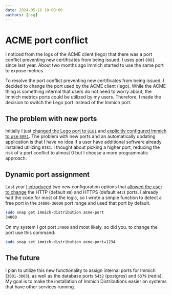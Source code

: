 ```yaml
---
date: 2024-05-16 10:00:00
authors: [nsg]
---
```


# ACME port conflict

I noticed from the logs of the ACME client (lego) that there was a port conflict preventing new certificates from being issued. I uses port `8081` since last year. About two months ago Immich started to use the same port to expose metrics.

To resolve the port conflict preventing new certificates from being issued, I decided to change the port used by the ACME client (lego). While the ACME thing is something internal that users do not need to worry about, the Immich metrics ports could be utilized by my users. Therefore, I made the decision to switch the Lego port instead of the Immich port.

## The problem with new ports

Initially I just [changed the Lego port to `8181`](https://github.com/nsg/immich-distribution/commit/aa2793164347a2f1c092ffd36485e2d00704216b) and [explicitly configured Immich to use `8081`](https://github.com/nsg/immich-distribution/commit/519bc64716bc90d4808be3bec91a43d43391ba97). The problem with new ports and an automatically updating application is that I have no idea if a user have additional software already installed utilizing `8181`. I thought about picking a higher port, reducing the risk of a port conflict to almost 0 but I choose a more programmatic approach.

## Dynamic port assignment

Last year [I introduced](https://github.com/nsg/immich-distribution/pull/118) two new configuration options that [allowed the user to change](../../../../configuration/haproxy.md) the HTTP (default `80`) and HTTPS (default `443`) ports. I already had the code for most of the logic, so I wrote a simple function to detect a free port in the `34000-36000` port range and used that port by default.

```sh
sudo snap get immich-distribution acme-port
34000
```

On my system I got port `34000` and most likely, so did you. to change the port use this command:

```sh
sudo snap set immich-distribution acme-port=1234
```

## The future

I plan to utilize this new functionality to assign internal ports for Immich (`3001-3003`), as well as the database ports `5432` (postgres) and `6379` (redis). My goal is to make the installation of Immich Distributions easier on systems that have other services running.

